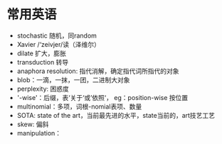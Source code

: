 # 常用英语

- stochastic 随机，同random
- Xavier /‘zeivjer/读（泽维尔）
- dilate 扩大，膨胀
- transduction 转导
- anaphora resolution: 指代消解，确定指代词所指代的对象
- blob：一滴，一抹，一团，二进制大对象
- perplexity: 困惑度
- '-wise'：后缀，表‘关于‘或’依照‘， eg：position-wise 按位置
- multinomial：多项，词根-nomial表项、数量
- SOTA: state of the art，当前最先进的水平，state当前的，art技艺工艺
- skew: 偏斜
- manipulation：

‍
